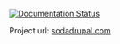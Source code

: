 [![Documentation Status](https://readthedocs.org/projects/soda/badge)](http://soda.readthedocs.org/en/latest/?badge)

Project url: [sodadrupal.com](http://www.sodadrupal.com)
